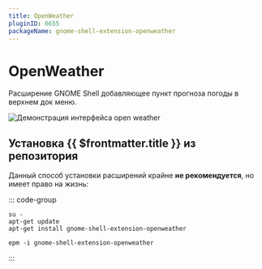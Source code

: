 ```yaml
---
title: OpenWeather
pluginID: 6655
packageName: gnome-shell-extension-openweather
---
```


# OpenWeather

Расширение GNOME Shell добавляющее пункт прогноза погоды в верхнем док меню.

![Демонстрация интерфейса open weather](/openweather/openweather.png)

<!--@include: ./parts/show-install-steps.md-->

## Установка {{ $frontmatter.title }} из репозитория

Данный способ установки расширений крайне **не рекомендуется**, но имеет право на жизнь:

::: code-group

```shell[apt-get]
su -
apt-get update
apt-get install gnome-shell-extension-openweather
```

```shell[epm]
epm -i gnome-shell-extension-openweather
```

:::

<!--@include: ./parts/install-from-repository.md-->
